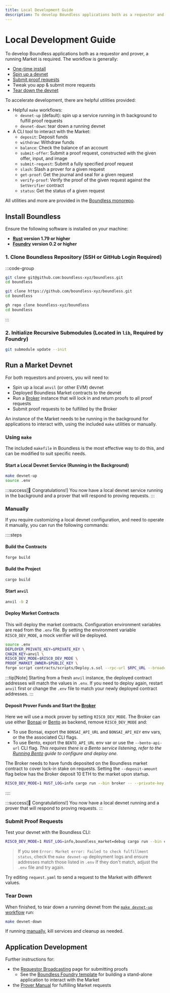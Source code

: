 ```yaml
---
title: Local Development Guide
description: To develop Boundless applications both as a requestor and prover, a running Market is required.
---
```


# Local Development Guide

To develop Boundless applications both as a requestor and prover, a running Market is required.
The workflow is generally:

- [One-time install](#install-boundless)
- [Spin up a devnet](#run-a-market-devnet)
- [Submit proof requests](#submit-proof-requests)
- Tweak you app & submit more requests
- [Tear down the devnet](#tear-down)

To accelerate development, there are helpful utilities provided:

- Helpful `make` workflows:
  - `devnet-up` (default): spin up a service running in th background to fulfill proof requests
  - `devnet-down`: tear down a running devnet
- A CLI tool to interact with the Market:
  - `deposit`: Deposit funds
  - `withdraw`: Withdraw funds
  - `balance`: Check the balance of an account
  - `submit-offer`: Submit a proof request, constructed with the given offer, input, and image
  - `submit-request`: Submit a fully specified proof request
  - `slash`: Slash a prover for a given request
  - `get-proof`: Get the journal and seal for a given request
  - `verify-proof`: Verify the proof of the given request against the `SetVerifier` contract
  - `status`: Get the status of a given request

All utilities and more are provided in the [Boundless monorepo](https://github.com/boundless-xyz/boundless).

## Install Boundless

Ensure the following software is installed on your machine:

- **[Rust](https://www.rust-lang.org/tools/install) version 1.79 or higher**
- **[Foundry](https://book.getfoundry.sh/getting-started/installation) version 0.2 or higher**

### 1. Clone Boundless Repository (SSH or GitHub Login Required)

:::code-group

```sh [SSH]
git clone git@github.com:boundless-xyz/boundless.git
cd boundless
```

```sh [HTTPS]
git clone https://github.com/boundless-xyz/boundless.git
cd boundless
```

```sh [GitHub CLI]
gh repo clone boundless-xyz/boundless
cd boundless
```

:::

### 2. Initialize Recursive Submodules (Located in `lib`, Required by Foundry)

```sh [Terminal]
git submodule update --init
```

## Run a Market Devnet

For both requestors and provers, you will need to:

- Spin up a local `anvil` (or other EVM) devnet
- Deployed Boundless Market contracts to the devnet
- Run a [Broker][page-broker] instance that will lock in and return proofs to all proof requests
- Submit proof requests to be fulfilled by the Broker

An instance of the Market needs to be running in the background for applications to interact with, using the included `make` utilities or manually.

### Using `make`

The included `makefile` in Boundless is the most effective way to do this, and can be modified to suit specific needs.

#### Start a Local Devnet Service (Running in the Background)

```sh [Terminal]
make devnet-up
source .env
```

:::success[🎉 Congratulations!]
You now have a local devnet service running in the background and a prover that will respond to proving requests.
:::

### Manually

If you require customizing a local devnet configuration, and need to operate it manually, you can run the following commands:

::::steps

#### Build the Contracts

```sh [Terminal]
forge build
```

#### Build the Project

```sh [Terminal]
cargo build
```

#### Start `anvil`

```sh [Terminal]
anvil -b 2
```

#### Deploy Market Contracts

This will deploy the market contracts.
Configuration environment variables are read from the `.env` file.
By setting the environment variable `RISC0_DEV_MODE`, a mock verifier will be deployed.

```sh [Terminal]
source .env
DEPLOYER_PRIVATE_KEY=$PRIVATE_KEY \
CHAIN_KEY=anvil \
RISC0_DEV_MODE=$RISC0_DEV_MODE \
PROOF_MARKET_OWNER=$PUBLIC_KEY \
forge script contracts/scripts/Deploy.s.sol --rpc-url $RPC_URL --broadcast -vv
```

:::tip[Note]
Starting from a fresh `anvil` instance, the deployed contract addresses will match the values in `.env`.
If you need to deploy again, restart `anvil` first or change the `.env` file to match your newly deployed contract addresses.
:::

#### Deposit Prover Funds and Start the [Broker][page-broker]

Here we will use a mock prover by setting `RISC0_DEV_MODE`.
The Broker can use either [Bonsai][bonsai-homepage] or [Bento][page-bento] as backend, remove `RISC0_DEV_MODE` and:

- To use Bonsai, export the `BONSAI_API_URL` and `BONSAI_API_KEY` env vars, or the the associated CLI flags.
- To use Bento, export the `BENTO_API_URL` env var or use the `--bento-api-url` CLI flag.
  _This requires there is a Bento service listening, refer to the [Running Bento][page-bento-running] guide to configure and deploy one._

The Broker needs to have funds deposited on the Boundless market contract to cover lock-in stake on requests.
Setting the `--deposit-amount` flag below has the Broker deposit 10 ETH to the market upon startup.

```sh [Terminal]
RISC0_DEV_MODE=1 RUST_LOG=info cargo run --bin broker -- --private-key ${PRIVATE_KEY:?} --proof-market-addr ${PROOF_MARKET_ADDRESS:?} --set-verifier-addr ${SET_VERIFIER_ADDRESS:?} --deposit-amount 10
```

::::

:::success[🎉 Congratulations!]
You now have a local devnet running and a prover that will respond to proving requests.
:::

### Submit Proof Requests

Test your devnet with the Boundless CLI:

```sh [Terminal]
RISC0_DEV_MODE=1 RUST_LOG=info,boundless_market=debug cargo run --bin cli -- submit-request request.yaml --wait
```

> If you see `Error: Market error: Failed to check fulfillment status`,
> check the `make devnet-up` deployment logs and ensure addresses match those listed in `.env`
> If they don't match, adjust the `.env` file and try again.

Try editing `request.yaml` to send a request to the Market with different values.

### Tear Down

When finished, to tear down a running devnet from the [`make devnet-up` workflow](#make) run:

```sh [Terminal]
make devnet-down
```

If running [manually](#manually), kill services and cleanup as needed.

## Application Development

Further instructions for:

- the [Requestor Broadcasting][page-requestor-broadcast] page for submitting proofs
  - See the [Boundless Foundry template][boundless-foundry-template-repo] for building a stand-alone application to interact with the Market
- the [Prover Manual][page-prover-manual] for fulfilling Market requests

[bonsai-homepage]: https://www.bonsai.xyz
[boundless-foundry-template-repo]: https://github.com/boundless-xyz/boundless-foundry-template
[page-bento]: /prover-manual/bento/introduction
[page-bento-running]: /prover-manual/bento/running
[page-broker]: /prover-manual/broker/introduction
[page-prover-manual]: /prover-manual/introduction
[page-requestor-broadcast]: /requestor-manual/broadcasting-requests
